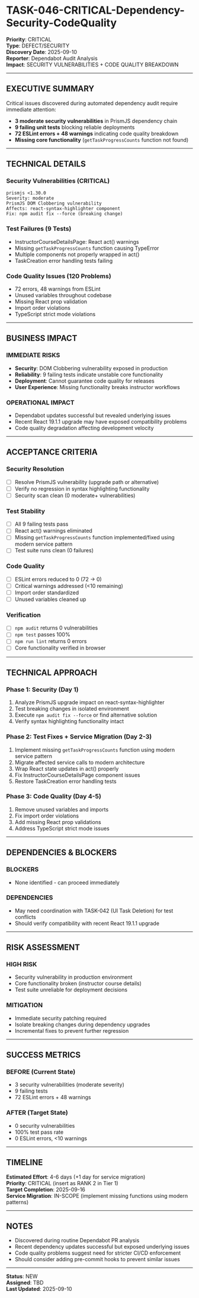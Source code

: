# TASK-046-CRITICAL-Dependency-Security-CodeQuality

**Priority**: CRITICAL  
**Type**: DEFECT/SECURITY  
**Discovery Date**: 2025-09-10  
**Reporter**: Dependabot Audit Analysis  
**Impact**: SECURITY VULNERABILITIES + CODE QUALITY BREAKDOWN  

---

## EXECUTIVE SUMMARY

Critical issues discovered during automated dependency audit require immediate attention:
- **3 moderate security vulnerabilities** in PrismJS dependency chain
- **9 failing unit tests** blocking reliable deployments  
- **72 ESLint errors + 48 warnings** indicating code quality breakdown
- **Missing core functionality** (`getTaskProgressCounts` function not found)

---

## TECHNICAL DETAILS

### **Security Vulnerabilities (CRITICAL)**
```
prismjs <1.30.0
Severity: moderate
PrismJS DOM Clobbering vulnerability
Affects: react-syntax-highlighter component
Fix: npm audit fix --force (breaking change)
```

### **Test Failures (9 Tests)**
- InstructorCourseDetailsPage: React act() warnings
- Missing `getTaskProgressCounts` function causing TypeError  
- Multiple components not properly wrapped in act()
- TaskCreation error handling tests failing

### **Code Quality Issues (120 Problems)**
- 72 errors, 48 warnings from ESLint
- Unused variables throughout codebase
- Missing React prop validation  
- Import order violations
- TypeScript strict mode violations

---

## BUSINESS IMPACT

### **IMMEDIATE RISKS**
- **Security**: DOM Clobbering vulnerability exposed in production
- **Reliability**: 9 failing tests indicate unstable core functionality
- **Deployment**: Cannot guarantee code quality for releases
- **User Experience**: Missing functionality breaks instructor workflows

### **OPERATIONAL IMPACT**
- Dependabot updates successful but revealed underlying issues
- Recent React 19.1.1 upgrade may have exposed compatibility problems
- Code quality degradation affecting development velocity

---

## ACCEPTANCE CRITERIA

### **Security Resolution**
- [ ] Resolve PrismJS vulnerability (upgrade path or alternative)
- [ ] Verify no regression in syntax highlighting functionality
- [ ] Security scan clean (0 moderate+ vulnerabilities)

### **Test Stability**
- [ ] All 9 failing tests pass
- [ ] React act() warnings eliminated
- [ ] Missing `getTaskProgressCounts` function implemented/fixed using modern service pattern
- [ ] Test suite runs clean (0 failures)

### **Code Quality**
- [ ] ESLint errors reduced to 0 (72 → 0)
- [ ] Critical warnings addressed (<10 remaining)
- [ ] Import order standardized
- [ ] Unused variables cleaned up

### **Verification**
- [ ] `npm audit` returns 0 vulnerabilities
- [ ] `npm test` passes 100%
- [ ] `npm run lint` returns 0 errors
- [ ] Core functionality verified in browser

---

## TECHNICAL APPROACH

### **Phase 1: Security (Day 1)**
1. Analyze PrismJS upgrade impact on react-syntax-highlighter
2. Test breaking changes in isolated environment
3. Execute `npm audit fix --force` or find alternative solution
4. Verify syntax highlighting functionality intact

### **Phase 2: Test Fixes + Service Migration (Day 2-3)**
1. Implement missing `getTaskProgressCounts` function using modern service pattern
2. Migrate affected service calls to modern architecture
3. Wrap React state updates in act() properly
4. Fix InstructorCourseDetailsPage component issues
5. Restore TaskCreation error handling tests

### **Phase 3: Code Quality (Day 4-5)**
1. Remove unused variables and imports
2. Fix import order violations
3. Add missing React prop validations
4. Address TypeScript strict mode issues

---

## DEPENDENCIES & BLOCKERS

### **BLOCKERS**
- None identified - can proceed immediately

### **DEPENDENCIES**
- May need coordination with TASK-042 (UI Task Deletion) for test conflicts
- Should verify compatibility with recent React 19.1.1 upgrade

---

## RISK ASSESSMENT

### **HIGH RISK**
- Security vulnerability in production environment
- Core functionality broken (instructor course details)
- Test suite unreliable for deployment decisions

### **MITIGATION**
- Immediate security patching required
- Isolate breaking changes during dependency upgrades
- Incremental fixes to prevent further regression

---

## SUCCESS METRICS

### **BEFORE (Current State)**
- 3 security vulnerabilities (moderate severity)
- 9 failing tests
- 72 ESLint errors + 48 warnings

### **AFTER (Target State)**
- 0 security vulnerabilities
- 100% test pass rate
- 0 ESLint errors, <10 warnings

---

## TIMELINE

**Estimated Effort**: 4-6 days (+1 day for service migration)  
**Priority**: CRITICAL (insert as RANK 2 in Tier 1)  
**Target Completion**: 2025-09-16  
**Service Migration**: IN-SCOPE (implement missing functions using modern patterns)  

---

## NOTES

- Discovered during routine Dependabot PR analysis
- Recent dependency updates successful but exposed underlying issues
- Code quality problems suggest need for stricter CI/CD enforcement
- Should consider adding pre-commit hooks to prevent similar issues

---

**Status**: NEW  
**Assigned**: TBD  
**Last Updated**: 2025-09-10